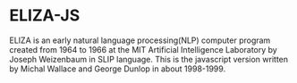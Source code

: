 # ELIZA-JS
ELIZA is an early natural language processing(NLP) computer program created from 1964 to 1966 at the MIT Artificial Intelligence Laboratory by Joseph Weizenbaum in SLIP language. This is the javascript version written by Michal Wallace and George Dunlop in about 1998-1999.
